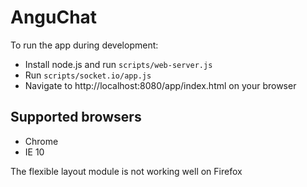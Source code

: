 # AnguChat

To run the app during development:
- Install node.js and run `scripts/web-server.js`
- Run `scripts/socket.io/app.js`
- Navigate to http://localhost:8080/app/index.html on your browser

## Supported browsers
- Chrome
- IE 10

The flexible layout module is not working well on Firefox